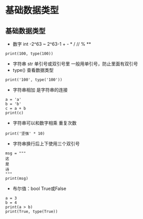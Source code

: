 # 基础数据类型

## 基础数据类型

- 数字 int -2^63 ~ 2^63-1 + - * / // % ** 

```
print(100, type(100))
```

- 字符串 str 单引号或双引号里 一般用单引号，防止里面有双引号
- type() 查看数据类型

```
print('100', type('100'))
```

- 字符串相加 是字符串的连接

```
a = 'a'
b = 'b'
c = a + b
print(c)
```

- 字符串可以和数字相乘 重复次数

```
print('坚强' * 10)
```

- 字符串换行后上下使用三个双引号

```
msg = """
这
是
诗
"""
print(msg)
```

- 布尔值：bool True或False

```
a = 3
b = 4
print(a > b)
print(True, type(True))
```





